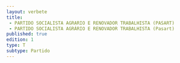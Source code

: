 ```yaml
---
layout: verbete
title:
 - PARTIDO SOCIALISTA AGRARIO E RENOVADOR TRABALHISTA (PASART)
 - PARTIDO SOCIALISTA AGRÁRIO E RENOVADOR TRABALHISTA (Pasart)
published: true
edition: 1  
type: T
subtype: Partido
---
```


